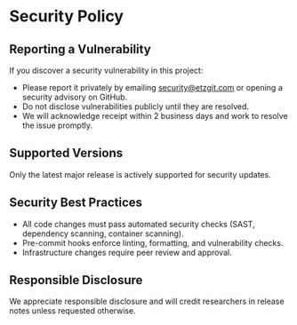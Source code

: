 
# Security Policy

## Reporting a Vulnerability

If you discover a security vulnerability in this project:

- Please report it privately by emailing security@etzgit.com or opening a security advisory on GitHub.
- Do not disclose vulnerabilities publicly until they are resolved.
- We will acknowledge receipt within 2 business days and work to resolve the issue promptly.

## Supported Versions

Only the latest major release is actively supported for security updates.

## Security Best Practices

- All code changes must pass automated security checks (SAST, dependency scanning, container scanning).
- Pre-commit hooks enforce linting, formatting, and vulnerability checks.
- Infrastructure changes require peer review and approval.

## Responsible Disclosure

We appreciate responsible disclosure and will credit researchers in release notes unless requested otherwise.

